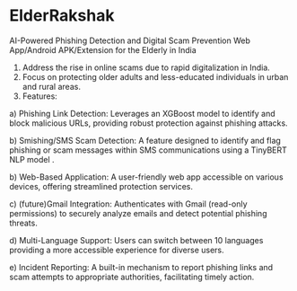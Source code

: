 # ElderRakshak
AI-Powered Phishing Detection and Digital Scam Prevention Web App/Android APK/Extension for the Elderly in India
1. Address the rise in online scams due to rapid digitalization in India.
2. Focus on protecting older adults and less-educated individuals in urban and rural areas.
3. Features:
   
a) Phishing Link Detection: Leverages an XGBoost model to identify and block malicious URLs, providing robust protection against phishing attacks.

b) Smishing/SMS Scam Detection: A feature designed to identify and flag phishing or scam messages within SMS communications using a TinyBERT NLP model .

b) Web-Based Application: A user-friendly web app accessible on various devices, offering streamlined protection services.

c) (future)Gmail Integration: Authenticates with Gmail (read-only permissions) to securely analyze emails and detect potential phishing threats.

d) Multi-Language Support: Users can switch between 10 languages providing a more accessible experience for diverse users.

e) Incident Reporting: A built-in mechanism to report phishing links and scam attempts to appropriate authorities, facilitating timely action.
